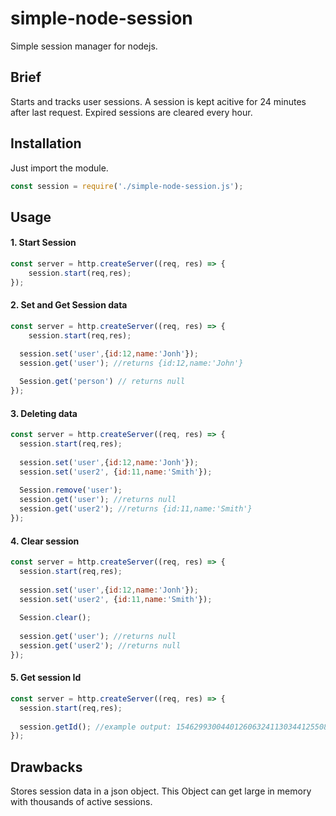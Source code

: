 # simple-node-session
Simple session manager for nodejs.

## Brief
Starts and tracks user sessions. A session is kept acitive for 24 minutes after last request. Expired sessions are cleared every hour.


## Installation
Just import the module.

```javascript
const session = require('./simple-node-session.js');
```

## Usage

#### 1. Start Session

```javascript
const server = http.createServer((req, res) => {
	session.start(req,res);
});
```
#### 2. Set and Get Session data

```javascript
const server = http.createServer((req, res) => {
	session.start(req,res);
  
  session.set('user',{id:12,name:'Jonh'});
  session.get('user'); //returns {id:12,name:'John'}

  Session.get('person') // returns null
});
```
#### 3. Deleting data
```javascript
const server = http.createServer((req, res) => {
  session.start(req,res);
  
  session.set('user',{id:12,name:'Jonh'});  
  session.set('user2', {id:11,name:'Smith'});
  
  Session.remove('user');
  session.get('user'); //returns null
  session.get('user2'); //returns {id:11,name:'Smith'}
});
```

#### 4. Clear session
```javascript
const server = http.createServer((req, res) => {
  session.start(req,res);
  
  session.set('user',{id:12,name:'Jonh'});  
  session.set('user2', {id:11,name:'Smith'});
  
  Session.clear();
  
  session.get('user'); //returns null
  session.get('user2'); //returns null
});
```

#### 5. Get session Id
```javascript
const server = http.createServer((req, res) => {
  session.start(req,res);
  
  session.getId(); //example output: 15462993004401260632411303441255082165051805156267545744228041233671277163233824562443261074464378433044351882158
});
```
## Drawbacks
Stores session data in a json object. This Object can get large in memory with thousands of active sessions.
